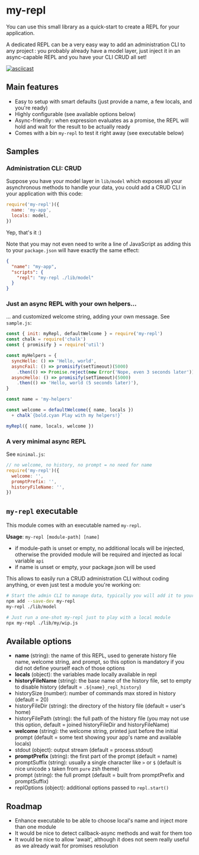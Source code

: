 # my-repl

You can use this small library as a quick-start to create a REPL for your application.

A dedicated REPL can be a very easy way to add an administration CLI to any project : you probably already have a model layer, just inject it in an async-capable REPL and you have your CLI CRUD all set!

[![asciicast](https://asciinema.org/a/uLWmp2jYETOJSLaEVRalZygBh.png)](https://asciinema.org/a/uLWmp2jYETOJSLaEVRalZygBh)

## Main features

* Easy to setup with smart defaults (just provide a name, a few locals, and you're ready)
* Highly configurable (see available options below)
* Async-friendly : when expression evaluates as a promise, the REPL will hold and wait for the result to be actually ready
* Comes with a bin `my-repl` to test it right away (see executable below)

## Samples

### Administration CLI: CRUD

Suppose you have your model layer in `lib/model` which exposes all your asynchronous methods to handle your data, you could add a CRUD CLI in your application with this code:

```js
require('my-repl')({
  name: 'my-app',
  locals: model,
})
```

Yep, that's it :)

Note that you may not even need to write a line of JavaScript as adding this to your ``package.json`` will have exactly the same effect:

```json
{
  "name": "my-app",
  "scripts": {
    "repl": "my-repl ./lib/model"
  }
}
```

### Just an async REPL with your own helpers…

… and customized welcome string, adding your own message. See `sample.js`:

```js
const { init: myRepl, defaultWelcome } = require('my-repl')
const chalk = require('chalk')
const { promisify } = require('util')

const myHelpers = {
  syncHello: () => 'Hello, world',
  asyncFail: () => promisify(setTimeout)(5000)
    .then(() => Promise.reject(new Error('Nope, even 3 seconds later'))),
  asyncHello: () => promisify(setTimeout)(5000)
    .then(() => 'Hello, world (5 seconds later)'),
}

const name = 'my-helpers'

const welcome = defaultWelcome({ name, locals })
  + chalk`{bold.cyan Play with my helpers!}`

myRepl({ name, locals, welcome })
```

### A very minimal async REPL

See `minimal.js`:

```js
// no welcome, no history, no prompt = no need for name
require('my-repl')({
  welcome: '',
  promptPrefix: '',
  historyFileName: '',
})
```

## `my-repl` executable

This module comes with an executable named `my-repl`.

**Usage**: `my-repl [module-path] [name]`

- if module-path is unset or empty, no additional locals will be injected, otherwise the provided module will be required and injected as local variable `api`
- if name is unset or empty, your package.json will be used

This allows to easily run a CRUD administration CLI without coding anything, or even just test a module you're working on:

```sh
# Start the admin CLI to manage data, typically you will add it to your package.json:
npm add --save-dev my-repl
my-repl ./lib/model

# Just run a one-shot my-repl just to play with a local module
npx my-repl ./lib/my/wip.js
```

## Available options

* **name** (string): the name of this REPL, used to generate history file name, welcome string, and prompt, so this option is mandatory if you did not define yourself each of those options
* **locals** (object): the variables made locally available in repl
* **historyFileName** (string): the base name of the history file, set to empty to disable history (default = `.${name}_repl_history`)
* historySize (number): number of commands max stored in history (default = 20)
* historyFileDir (string): the directory of the history file (default = user's home)
* historyFilePath (string): the full path of the history file (you may not use this option, default = joined historyFileDir and historyFileName)
* **welcome** (string): the welcome string, printed just before the initial prompt (default = some text showing your app's name and available locals)
* stdout (object): output stream (default = process.stdout)
* **promptPrefix** (string): the first part of the prompt (default = name)
* promptSuffix (string): usually a single character like `>` or `$` (default is nice unicode `❯` taken from `pure` zsh theme)
* prompt (string): the full prompt (default = built from promptPrefix and promptSuffix)
* replOptions (object): additional options passed to `repl.start()`

## Roadmap

* Enhance executable to be able to choose local's name and inject more than one module
* It would be nice to detect callback-async methods and wait for them too
* It would be nice to allow 'await', although it does not seem really useful as we already wait for promises resolution
